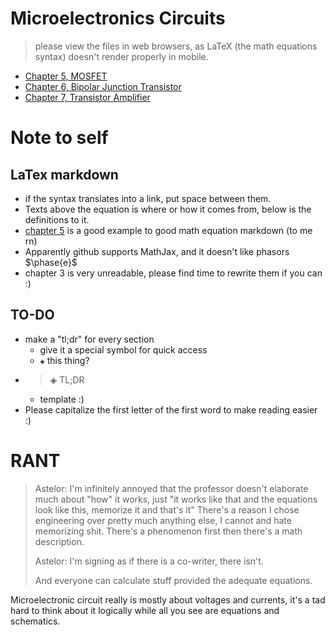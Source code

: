 # Microelectronics Circuits
> please view the files in web browsers, as LaTeX (the math equations syntax) doesn't render properly in mobile.

- [Chapter 5, MOSFET](05-MOSFET.md)
- [Chapter 6, Bipolar Junction Transistor](06-BJT.md)
- [Chapter 7, Transistor Amplifier](07-Transistor-Amp.md)

# Note to self
## LaTex markdown
- if the syntax translates into a link, put space between them.
- Texts above the equation is where or how it comes from, below is the definitions to it.
- [chapter 5](05-MOSFET.md) is a good example to good math equation markdown (to me rn)
- Apparently github supports MathJax, and it doesn't like phasors $\phase{e}$
- chapter 3 is very unreadable, please find time to rewrite them if you can :)

## TO-DO
- make a "tl;dr" for every section
  - give it a special symbol for quick access
  - `◈` this thing?
- > ◈ TL;DR
  - template :)
- Please capitalize the first letter of the first word to make reading easier :)

# RANT

> Astelor: I'm infinitely annoyed that the professor doesn't elaborate much about "how" it works, just "it works like that and the equations look like this, memorize it and that's it" There's a reason I chose engineering over pretty much anything else, I cannot and hate memorizing shit. There's a phenomenon first then there's a math description.
>
> Astelor: I'm signing as if there is a co-writer, there isn't.
> 
> And everyone can calculate stuff provided the adequate equations.

Microelectronic circuit really is mostly about voltages and currents, it's a tad hard to think about it logically while all you see are equations and schematics.